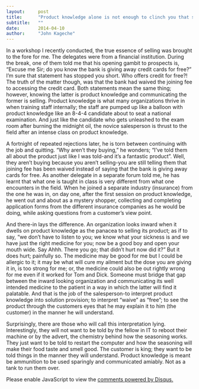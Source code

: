 ```yaml
---
layout:     post
title:      "Product knowledge alone is not enough to clinch you that sale "
subtitle:   ""
date:       2014-04-10
author:     "John Kageche"
---
```


<p>In a workshop I recently conducted, the true essence of selling was brought to the fore for me. The delegates were from a financial institution. During the break, one of them told me that his opening gambit to prospects is, “Excuse me Sir; do you know the bank is giving away credit cards for free?” I’m sure that statement has stopped you short. Who offers credit for free?! The truth of the matter though, was that the bank had waived the joining fee to accessing the credit card. Both statements mean the same thing; however, knowing the latter is product knowledge and communicating the former is selling. Product knowledge is what many organizations thrive in when training staff internally; the staff are pumped up like a balloon with product knowledge like an 8-4-4 candidate about to seat a national examination. And just like the candidate who gets unleashed to the exam room after burning the midnight oil, the novice salesperson is thrust to the field after an intense class on product knowledge. </p>
<p>A fortnight of repeated rejections later, he is torn between continuing with the job and quitting. “Why aren’t they buying,” he wonders; “I’ve told them all about the product just like I was told-and it’s a fantastic product”. Well, they aren’t buying because you aren’t selling-you are still telling them that joining fee has been waived instead of saying that the bank is giving away cards for free. As another delegate in a separate forum told me, he has learnt that what one is taught in class is very different from what one encounters in the field. When he joined a separate industry (insurance) from the one he was in, on day one, after the first session on product knowledge, he went out and about as a mystery shopper, collecting and completing application forms from the different insurance companies as he would be doing, while asking questions from a customer’s view point.</p>
<p>And there-in lays the difference. An organization looks inward when it dwells on product knowledge as the panacea to selling its product; as if to say, “we don’t have to listen to you; we know what your sickness is and we have just the right medicine for you; now be a good boy and open your mouth wide. Say Ahhh. There you go; that didn’t hurt now did it?” But it does hurt; painfully so. The medicine may be good for me but I could be allergic to it; it may be what will cure my ailment but the dose you are giving it in, is too strong for me; or, the medicine could also be out rightly wrong for me even if it worked for Tom and Dick. Someone must bridge that gap between the inward looking organization and communicating its well intended medicine to the patient in a way in which the latter will find it palatable. And that is the job of the salesperson-to interpret product knowledge into solution provision; to interpret “waive” as “free”; to see the product  through the customers eyes that he may explain it to him (the customer) in the manner he will understand.</p>
<p>Surprisingly, there are those who will call this interpretation lying. Interestingly, they will not want to be told by the fellow in IT to reboot their machine or by the advert, the chemistry behind how the seasoning works. They just want to be told to restart the computer  and how the seasoning will make their food taste and smell good. The customer is king; they want to be told things in the manner they will understand. Product knowledge is meant be ammunition to be used sparingly and communicated amiably. Not as a tank to run them over.
</p>

<div id="disqus_thread"></div>
<script type="text/javascript">
    /* * * CONFIGURATION VARIABLES * * */
    var disqus_shortname = 'lendmeyourears';
    var disqus_identifier = '2014-04-10';
    
    /* * * DON'T EDIT BELOW THIS LINE * * */
    (function() {
        var dsq = document.createElement('script'); dsq.type = 'text/javascript'; dsq.async = true;
        dsq.src = '//' + disqus_shortname + '.disqus.com/embed.js';
        (document.getElementsByTagName('head')[0] || document.getElementsByTagName('body')[0]).appendChild(dsq);
    })();
</script>
<noscript>Please enable JavaScript to view the <a href="https://disqus.com/?ref_noscript" rel="nofollow">comments powered by Disqus.</a></noscript>

<script type="text/javascript"><!--
//<![CDATA[
	twatchData = 'page='+encodeURIComponent( window.location );
	if( typeof document.referrer != 'undefined' && document.referrer != '' ) {
		twatchData += '&ref='+encodeURIComponent( document.referrer );
	}
	twatchData += '&no_cookies=true';
	if( typeof screen.width != 'undefined' ) {
		twatchData += '&resolution='+screen.width+'x'+screen.height;
	}
	document.write('<scr'+'ipt type="text/javascript" '+
	'src="http://www.lendmeyourears.co.ke/twatch/remote/js_logger.php?'+twatchData+'">'+
	'</scr'+'ipt>');
//]]>
//--></script>